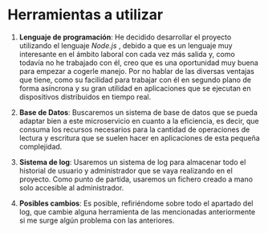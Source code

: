 # Herramientas a utilizar

1. **Lenguaje de programación**: He decidido desarrollar el proyecto utilizando el lenguaje *Node.js* , debido a que es un lenguaje muy interesante en el ámbito laboral con cada vez más salida y, como todavía no he trabajado con él, creo que es una oportunidad muy buena para empezar a cogerle manejo. Por no hablar de las diversas ventajas que tiene, como su facilidad para trabajar con él en segundo plano de forma asíncrona y su gran utilidad en aplicaciones que se ejecutan en dispositivos distribuidos en tiempo real.


2. **Base de Datos**: Buscaremos un sistema de base de datos que se pueda adaptar bien a este microservicio en cuanto a la eficiencia, es decir, que consuma los recursos necesarios para la cantidad de operaciones de lectura y escritura que se suelen hacer en aplicaciones de esta pequeña complejidad.


3. **Sistema de log**: Usaremos un sistema de log para almacenar todo el historial de usuario y administrador que se vaya realizando en el proyecto. Como punto de partida, usaremos un fichero creado a mano solo accesible al administrador.


4. **Posibles cambios**: Es posible, refiriéndome sobre todo el apartado del log, que cambie alguna herramienta de las mencionadas anteriormente si me surge algún problema con las anteriores. 



